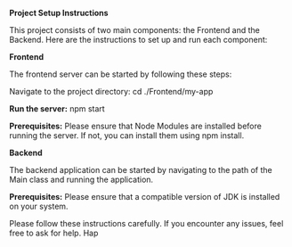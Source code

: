 **Project Setup Instructions**

This project consists of two main components: the Frontend and the Backend. Here are the instructions to set up and run each component:

**Frontend**

The frontend server can be started by following these steps:

Navigate to the project directory:
cd ./Frontend/my-app

**Run the server:**
npm start

**Prerequisites:** Please ensure that Node Modules are installed before running the server. If not, you can install them using npm install.

**Backend**

The backend application can be started by navigating to the path of the Main class and running the application.

**Prerequisites:** Please ensure that a compatible version of JDK is installed on your system.

Please follow these instructions carefully. If you encounter any issues, feel free to ask for help. Hap
